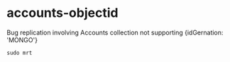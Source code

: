 accounts-objectid
=================

Bug replication involving Accounts collection not supporting {idGernation: 'MONGO'}

````
sudo mrt
````


